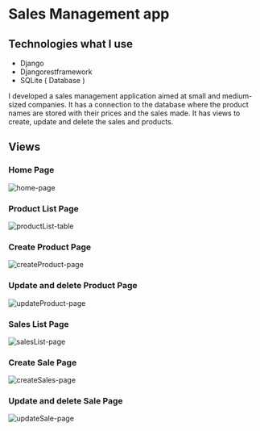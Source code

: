 # Sales Management app

## Technologies what I use

- Django
- Djangorestframework
- SQLite ( Database )

I developed a sales management application aimed at small and medium-sized companies. 
It has a connection to the database where the product names are stored with their prices and the sales made. 
It has views to create, update and delete the sales and products.

## Views

### Home Page
![home-page](https://user-images.githubusercontent.com/118226815/233208185-18df32b1-441d-45a6-83d8-a08f3ba0a331.png)

### Product List Page
![productList-table](https://user-images.githubusercontent.com/118226815/233208231-aeb32de9-84d8-478f-bc1c-a2d15bda8753.png)

### Create Product Page
![createProduct-page](https://user-images.githubusercontent.com/118226815/233208202-9f6026d4-4b6f-4f47-bf36-e8064a7cd289.png)

### Update and delete Product Page
![updateProduct-page](https://user-images.githubusercontent.com/118226815/233208272-c21c470a-0b04-4b9c-92f9-c49ac0c7278f.png)

### Sales List Page
![salesList-page](https://user-images.githubusercontent.com/118226815/233208249-14a540c2-244f-481e-b51d-3885ce8b9764.png)

### Create Sale Page
![createSales-page](https://user-images.githubusercontent.com/118226815/233208220-02834286-b58d-4668-a7d1-ede83f478a9c.png)

### Update and delete Sale Page
![updateSale-page](https://user-images.githubusercontent.com/118226815/233208525-0626eb95-30aa-4cea-bd64-ecc6cf103fa8.png)
